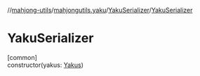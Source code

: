//[mahjong-utils](../../../index.md)/[mahjongutils.yaku](../index.md)/[YakuSerializer](index.md)/[YakuSerializer](-yaku-serializer.md)

# YakuSerializer

[common]\
constructor(yakus: [Yakus](../-yakus/index.md))
